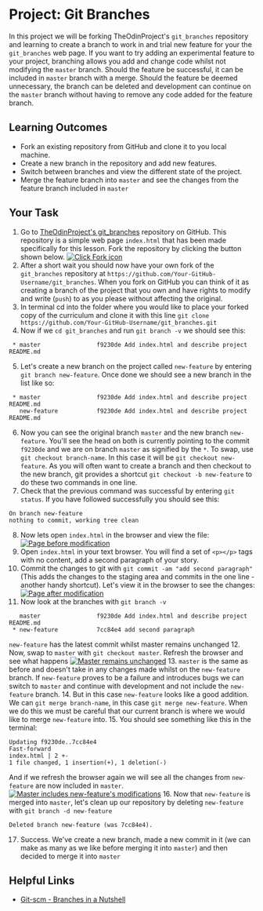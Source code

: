 # Project: Git Branches

In this project we will be forking TheOdinProject's `git_branches` repository and learning to create a branch to work in and trial new feature for your the `git_branches` web page. If you want to try adding an experimental feature to your project, branching allows you add and change code whilst not modifying the `master` branch. Should the feature be successful, it can be included in `master` branch with a merge. Should the feature be deemed unnecessary, the branch can be deleted and development can continue on the `master` branch without having to remove any code added for the feature branch.

## Learning Outcomes

* Fork an existing repository from GitHub and clone it to you local machine.
* Create a new branch in the repository and add new features.
* Switch between branches and view the different state of the project.
* Merge the feature branch into `master` and see the changes from the feature branch included in `master`

## Your Task

1. Go to [TheOdinProject's git_branches](https://github.com/TheOdinProject/git_branches) repository on GitHub. This repository is a simple web page `index.html` that has been made specifically for this lesson. Fork the repository by clicking the button shown below.
  <a href="http://i.imgur.com/fcJTCJU.png"><img class="tutorial-img" src="http://i.imgur.com/fcJTCJU.png" title="Click Fork icon" /></a>
2. After a short wait you should now have your own fork of the `git_branches` repository at `https://github.com/Your-GitHub-Username/git_branches`. When you fork on GitHub you can think of it as creating a branch of the project that you own and have rights to modify and write (`push`) to as you please without affecting the original.
3. In terminal cd  into the folder where you would like to place your forked copy of the curriculum and clone it with this line `git clone https://github.com/Your-GitHub-Username/git_branches.git`
4. Now if we `cd git_branches` and run `git branch -v` we should see this:
  ```language-bash
   * master                f9230de Add index.html and describe project README.md

  ```
5. Let's create a new branch on the project called `new-feature` by entering `git branch new-feature`. Once done we should see a new branch in the list like so:
  ```language-bash
   * master                f9230de Add index.html and describe project README.md
     new-feature           f9230de Add index.html and describe project README.md

  ```
6. Now you can see the original branch `master` and the new branch `new-feature`. You'll see the head on both is currently pointing to the commit `f9230de` and we are on branch `master` as signified by the `*`. To swap, use `git checkout branch-name`. In this case it will be `git checkout new-feature`. As you will often want to create a branch and then checkout to the new branch, git provides a shortcut `git checkout -b new-feature` to do these two commands in one line.
7. Check that the previous command was successful by entering `git status`. If you have followed successfully you should see this:
  ```language-bash
  On branch new-feature
  nothing to commit, working tree clean

  ```
8. Now lets open `index.html` in the browser and view the file:
  <a href="http://i.imgur.com/hHCFyLn.png"><img class="tutorial-img" src="http://i.imgur.com/hHCFyLn.png" title="Page before modification" /></a>
9. Open `index.html` in your text browser. You will find a set of `<p></p>` tags with no content, add a second paragraph of your story.
10. Commit the changes to git with `git commit -am "add second paragraph"` (This adds the changes to the staging area and commits in the one line - another handy shortcut). Let's view it in the browser to see the changes:
  <a href="http://i.imgur.com/g8tF88n.png"><img class="tutorial-img" src="http://i.imgur.com/g8tF88n.png" title="Page after modification" /></a>
11. Now look at the branches with `git branch -v`
  ```language-bash
     master                f9230de Add index.html and describe project README.md
   * new-feature           7cc84e4 add second paragraph

  ```
  `new-feature` has the latest commit whilst master remains unchanged
12. Now, swap to `master` with `git checkout master`. Refresh the browser and see what happens 
  <a href="http://i.imgur.com/hHCFyLn.png"><img class="tutorial-img" src="http://i.imgur.com/hHCFyLn.png" title="Master remains unchanged" /></a>
13. `master` is the same as before and doesn't take in any changes made whilst on the `new-feature` branch. If `new-feature` proves to be a failure and introduces bugs we can switch to `master` and continue with development and not include the `new-feature` branch.
14. But in this case `new-feature` looks like a good addition. We can `git merge branch-name`, in this case `git merge new-feature`. When we do this we must be careful that our current branch is where we would like to merge `new-feature` into.
15. You should see something like this in the terminal:
  ```language-bash
  Updating f9230de..7cc84e4
  Fast-forward
  index.html | 2 +-
  1 file changed, 1 insertion(+), 1 deletion(-)

  ```
  And if we refresh the browser again we will see all the changes from `new-feature` are now included in `master`.
  <a href="http://i.imgur.com/g8tF88n.png"><img class="tutorial-img" src="http://i.imgur.com/g8tF88n.png" title="Master includes new-feature's modifications" /></a>
16. Now that `new-feature` is merged into `master`, let's clean up our repository by deleting `new-feature` with `git branch -d new-feature`
  ```language-bash
  Deleted branch new-feature (was 7cc84e4).
  ```
17. Success. We've create a new branch, made a new commit in it (we can make as many as we like before merging it into `master`) and then decided to merge it into `master`

## Helpful Links

* [Git-scm - Branches in a Nutshell](https://git-scm.com/book/en/v2/Git-Branching-Branches-in-a-Nutshell)